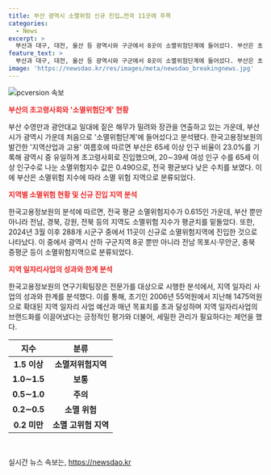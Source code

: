 ```yaml
---
title: 부산 광역시 소멸위험 신규 진입…전국 11곳에 주목
categories:
  - News
excerpt: >
  부산과 대구, 대전, 울산 등 광역시와 구군에서 8곳이 소멸위험단계에 들어섰다. 부산은 초고령사회로 진입한 유일한 광역시로, 65세 이상 인구 비율이 23.0%를 기록했다. 소멸위험지수는 전국평균을 밑돌며, 해당地는 부산지역 4개구와 대구 동구, 대전 중구·동구, 울산 울주군 등이다. 지역 일자리사업은 확대되고 브랜드화되어 긍정적으로 평가됐지만, 사업의 성장을 지원할 수 있는 성과관리 체계를 마련해야 한다는 제언이 있다. (글자 수: 216자)
feature_text: >
  부산과 대구, 대전, 울산 등 광역시와 구군에서 8곳이 소멸위험단계에 들어섰다. 부산은 초고령사회로 진입한 유일한 광역시로, 65세 이상 인구 비율이 23.0%를 기록했다. 소멸위험지수는 전국평균을 밑돌며, 해당地는 부산지역 4개구와 대구 동구, 대전 중구·동구, 울산 울주군 등이다. 지역 일자리사업은 확대되고 브랜드화되어 긍정적으로 평가됐지만, 사업의 성장을 지원할 수 있는 성과관리 체계를 마련해야 한다는 제언이 있다. (글자 수: 216자)
image: 'https://newsdao.kr/res/images/meta/newsdao_breakingnews.jpg'
---
```


<p><img src="https://newsdao.kr/res/images/meta/newsdao_breakingnews.jpg" alt="pcversion 속보" /></p>

<p><b><span style="color: #ee2323;">부산의 초고령사회와 '소멸위험단계' 현황</span></b></p>

<p data-ke-size="size16">부산 수영만과 광안대교 일대에 짙은 해무가 밀려와 장관을 연출하고 있는 가운데, 부산시가 광역시 가운데 처음으로 '소멸위험단계'에 들어섰다고 분석됐다. 한국고용정보원의 발간한 '지역산업과 고용' 여름호에 따르면 부산은 65세 이상 인구 비율이 23.0%를 기록해 광역시 중 유일하게 초고령사회로 진입했으며, 20∼39세 여성 인구 수를 65세 이상 인구수로 나눈 소멸위험지수 값은 0.490으로, 전국 평균보다 낮은 수치를 보였다. 이에 부산은 소멸위험 지수에 따라 소멸 위험 지역으로 분류되었다.</p>

<p><b><span style="color: #ee2323;">지역별 소멸위험 현황 및 신규 진입 지역 분석</span></b></p>

<p data-ke-size="size16">한국고용정보원의 분석에 따르면, 전국 평균 소멸위험지수가 0.615인 가운데, 부산 뿐만 아니라 전남, 경북, 강원, 전북 등의 지역도 소멸위험 지수가 평균치를 밑돌았다. 또한, 2024년 3월 이후 288개 시군구 중에서 11곳이 신규로 소멸위험지역에 진입한 것으로 나타났다. 이 중에서 광역시 산하 구군지역 8곳 뿐만 아니라 전남 목포시·무안군, 충북 증평군 등이 소멸위험지역으로 분류되었다.</p>

<p><b><span style="color: #ee2323;">지역 일자리사업의 성과와 한계 분석</span></b></p>

<p data-ke-size="size16">한국고용정보원의 연구기획팀장은 전문가를 대상으로 시행한 분석에서, 지역 일자리 사업의 성과와 한계를 분석했다. 이를 통해, 초기인 2006년 55억원에서 지난해 1475억원으로 확대된 지역 일자리 사업 예산과 매년 목표치를 초과 달성하며 지역 일자리사업의 브랜드화를 이끌어냈다는 긍정적인 평가와 더불어, 세밀한 관리가 필요하다는 제언을 했다.</p>

<table>
    <thead>
        <tr>
            <th>지수</th>
            <th>분류</th>
        </tr>
    </thead>
    <tbody>
        <tr>
            <td style="text-align: center; height: 17px;"><b>1.5 이상</b></td>
            <td style="text-align: center; height: 17px;"><b>소멸저위험지역</b></td>
        </tr>
        <tr>
            <td style="text-align: center; height: 17px;"><b>1.0∼1.5</b></td>
            <td style="text-align: center; height: 17px;"><b>보통</b></td>
        </tr>
        <tr>
            <td style="text-align: center; height: 17px;"><b>0.5∼1.0</b></td>
            <td style="text-align: center; height: 17px;"><b>주의</b></td>
        </tr>
        <tr>
            <td style="text-align: center; height: 17px;"><b>0.2∼0.5</b></td>
            <td style="text-align: center; height: 17px;"><b>소멸 위험</b></td>
        </tr>
        <tr>
            <td style="text-align: center; height: 17px;"><b>0.2 미만</b></td>
            <td style="text-align: center; height: 17px;"><b>소멸 고위험 지역</b></td>
        </tr>
    </tbody>
</table>

<p data-ke-size="size16">&nbsp;</p>
실시간 뉴스 속보는, <a href="https://newsdao.kr" rel="dofollow">https://newsdao.kr</a>


